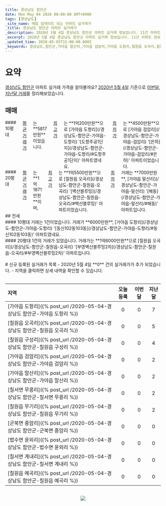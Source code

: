 ```yaml
---
title: 경상남도 함안군
date: Mon May 04 2020 00:00:00 GMT+0900
tags: [경상남도]
_site_name: 매일 업데이트 되는 아파트 실거래가
_title: 경상남도 함안군 아파트 실거래가
_description: 2020년 5월 4일 경상남도 함안군 아파트 실거래 정보입니다. 11건 아파트 정보가 있습니다.
_excerpt: 2020년 5월 4일 경상남도 함안군 아파트 실거래 정보입니다. 11건 아파트 정보가 있습니다.
_updated_time: 2020-05-03T15:00:00.000Z
_keywords: 경상남도,함안군,가야읍 말산리,가야읍 검암리,가야읍 도항리,칠원읍 오곡리,칠원읍 무기리,칠서면 무릉리,칠원읍 구성리,군북면 중암리,법수면 윤외리,칠서면 계내리,칠원읍 예곡리
---
```



# 요약
<ins>경상남도 함안군</ins> 아파트 실거래 가격을 알아볼까요? <ins>2020년 5월 4일</ins> 기준으로 <ins>이번달, 지난달 거래</ins>를 정리해보았습니다.

## 매매
<div class="container">
<div class="six columns" markdown="1">
#### 10평대
<ins>평균 거래가</ins>는 **5817만원**이었습니다. <ins>최고가</ins>는 **1억200만원**으로 [가야읍 도항리](/경상남도-함안군-가야읍-도항리) '[도항주공1단지](/경상남도-함안군-가야읍-도항리/#도항주공1단지)' 아파트였네요. <ins>최저가</ins>는 **4500만원**으로 [가야읍 검암리](/경상남도-함안군-가야읍-검암리) '[은하](/경상남도-함안군-가야읍-검암리/#은하)' 아파트이었습니다.
</div>
<div class="six columns" markdown="1">
#### 20평대
<ins>평균 거래가</ins>는 **1억1871만원**이며, <ins>최고가</ins>는 **1억5500만원**으로 [칠원읍 오곡리](/경상남도-함안군-칠원읍-오곡리) '[벽산블루밍](/경상남도-함안군-칠원읍-오곡리/#벽산블루밍)' 아파트이었습니다. <ins>최저가</ins> 거래는 **7000만원**, [가야읍 말산리](/경상남도-함안군-가야읍-말산리) '[해동](/경상남도-함안군-가야읍-말산리/#해동)' 아파트입니다.
</div>
</div>
## 전세
<div class="container">
<div class="six columns" markdown="1">
#### 10평대
거래는 1건이었습니다. 거래가 **6000만원**, [가야읍 도항리](/경상남도-함안군-가야읍-도항리) '[동신102동103동](/경상남도-함안군-가야읍-도항리/#동신102동103동)' 아파트였네요.
</div>
<div class="six columns" markdown="1">
#### 20평대
1건의 거래가 있었습니다. 거래가는 **1억6000만원**으로 [칠원읍 오곡리](/경상남도-함안군-칠원읍-오곡리) '[부영벽산블루밍2차](/경상남도-함안군-칠원읍-오곡리/#부영벽산블루밍2차)' 아파트입니다.
</div>
</div>


<br>
# 신규 등록된 실거래가 목록
- 2020년 5월 4일 **0** 건의 실거래가가 추가 되었습니다.
- 지역을 클릭하면 상세 내역을 확인할 수 있습니다.
<br><br>

| 지역 | 오늘 등록 | 이번달 | 지난달 |
|:---|:---:|:---:|:---:|
| [가야읍 도항리]({% post_url /2020-05-04-경상남도 함안군-가야읍 도항리 %}) | 0 | 0 | 7|
| [칠원읍 오곡리]({% post_url /2020-05-04-경상남도 함안군-칠원읍 오곡리 %}) | 0 | 0 | 5|
| [칠원읍 구성리]({% post_url /2020-05-04-경상남도 함안군-칠원읍 구성리 %}) | 0 | 0 | 4|
| [가야읍 검암리]({% post_url /2020-05-04-경상남도 함안군-가야읍 검암리 %}) | 0 | 0 | 2|
| [가야읍 말산리]({% post_url /2020-05-04-경상남도 함안군-가야읍 말산리 %}) | 0 | 0 | 2|
| [칠서면 무릉리]({% post_url /2020-05-04-경상남도 함안군-칠서면 무릉리 %}) | 0 | 0 | 2|
| [칠원읍 무기리]({% post_url /2020-05-04-경상남도 함안군-칠원읍 무기리 %}) | 0 | 0 | 2|
| [군북면 중암리]({% post_url /2020-05-04-경상남도 함안군-군북면 중암리 %}) | 0 | 0 | 0|
| [법수면 윤외리]({% post_url /2020-05-04-경상남도 함안군-법수면 윤외리 %}) | 0 | 0 | 0|
| [칠서면 계내리]({% post_url /2020-05-04-경상남도 함안군-칠서면 계내리 %}) | 0 | 0 | 0|
| [칠원읍 예곡리]({% post_url /2020-05-04-경상남도 함안군-칠원읍 예곡리 %}) | 0 | 0 | 0|

<p align="center"><br><img src="https://via.placeholder.com/700x120"><br></p>
